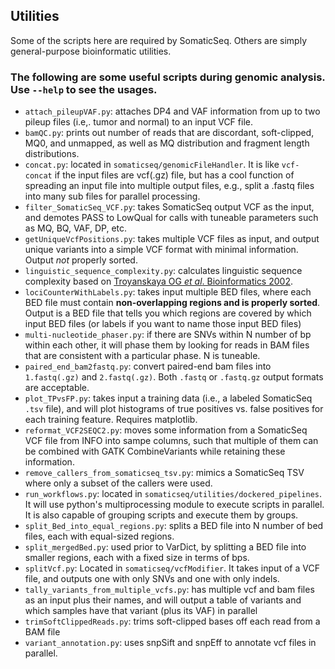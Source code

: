 ## Utilities
Some of the scripts here are required by SomaticSeq. Others are simply general-purpose bioinformatic utilities. 

### The following are some useful scripts during genomic analysis. Use `--help` to see the usages. 

* `attach_pileupVAF.py`: attaches DP4 and VAF information from up to two pileup files (i.e,. tumor and normal) to an input VCF file.
* `bamQC.py`: prints out number of reads that are discordant, soft-clipped, MQ0, and unmapped, as well as MQ distribution and fragment length distributions.
* `concat.py`: located in `somaticseq/genomicFileHandler`. It is like `vcf-concat` if the input files are vcf(.gz) file, but has a cool function of spreading an input file into multiple output files, e.g., split a .fastq files into many sub files for parallel processing.
* `filter_SomaticSeq_VCF.py`: takes SomaticSeq output VCF as the input, and demotes PASS to LowQual for calls with tuneable parameters such as MQ, BQ, VAF, DP, etc.
* `getUniqueVcfPositions.py`: takes multiple VCF files as input, and output unique variants into a simple VCF format with minimal information. Output *not* properly sorted.
* `linguistic_sequence_complexity.py`: calculates linguistic sequence complexity based on [Troyanskaya OG _et al_. Bioinformatics 2002](https://doi.org/10.1093/bioinformatics/18.5.679).
* `lociCounterWithLabels.py`: takes input multiple BED files, where each BED file must contain **non-overlapping regions and is properly sorted**. Output is a BED file that tells you which regions are covered by which input BED files (or labels if you want to name those input BED files)
* `multi-nucleotide_phaser.py`: if there are SNVs within N number of bp within each other, it will phase them by looking for reads in BAM files that are consistent with a particular phase. N is tuneable.
* `paired_end_bam2fastq.py`: convert paired-end bam files into `1.fastq(.gz)` and `2.fastq(.gz)`. Both `.fastq` or `.fastq.gz` output formats are acceptable.
* `plot_TPvsFP.py`: takes input a training data (i.e., a labeled SomaticSeq `.tsv` file), and will plot histograms of true positives vs. false positives for each training feature. Requires matplotlib.
* `reformat_VCF2SEQC2.py`: moves some information from a SomaticSeq VCF file from INFO into sampe columns, such that multiple of them can be combined with GATK CombineVariants while retaining these information.
* `remove_callers_from_somaticseq_tsv.py`: mimics a SomaticSeq TSV where only a subset of the callers were used.
* `run_workflows.py`: located in `somaticseq/utilities/dockered_pipelines`. It will use python's multiprocessing module to execute scripts in parallel. It is also capable of grouping scripts and execute them by groups. 
* `split_Bed_into_equal_regions.py`: splits a BED file into N number of bed files, each with equal-sized regions.
* `split_mergedBed.py`: used prior to VarDict, by splitting a BED file into smaller regions, each with a fixed size in terms of bps.
* `splitVcf.py`: Located in `somaticseq/vcfModifier`. It takes input of a VCF file, and outputs one with only SNVs and one with only indels.
* `tally_variants_from_multiple_vcfs.py`: has multiple vcf and bam files as an input plus their names, and will output a table of variants and which samples have that variant (plus its VAF) in parallel
* `trimSoftClippedReads.py`: trims soft-clipped bases off each read from a BAM file
* `variant_annotation.py`: uses snpSift and snpEff to annotate vcf files in parallel.
